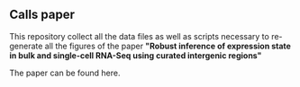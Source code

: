 ## Calls paper

This repository collect all the data files as well as scripts necessary to re-generate all the figures of the paper **"Robust inference of expression state in bulk and single-cell RNA-Seq using curated intergenic regions"**

The paper can be found here.
